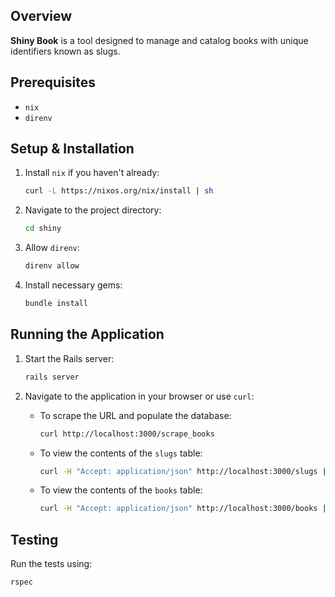 ## Overview

**Shiny Book** is a tool designed to manage and catalog books with unique identifiers known as slugs.

## Prerequisites

- `nix`
- `direnv`

## Setup & Installation

1. Install `nix` if you haven't already:

    ```bash
    curl -L https://nixos.org/nix/install | sh
    ```

2. Navigate to the project directory:

    ```bash
    cd shiny
    ```

3. Allow `direnv`:

    ```bash
    direnv allow
    ```

4. Install necessary gems:

    ```bash
    bundle install
    ```

## Running the Application

1. Start the Rails server:

    ```bash
    rails server
    ```

2. Navigate to the application in your browser or use `curl`:

    - To scrape the URL and populate the database:
    
      ```bash
      curl http://localhost:3000/scrape_books
      ```

    - To view the contents of the `slugs` table:

      ```bash
      curl -H "Accept: application/json" http://localhost:3000/slugs | jq
      ```

    - To view the contents of the `books` table:

      ```bash
      curl -H "Accept: application/json" http://localhost:3000/books | jq
      ```

## Testing

Run the tests using:

```bash
rspec
```